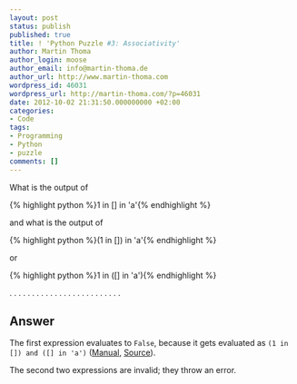 ```yaml
---
layout: post
status: publish
published: true
title: ! 'Python Puzzle #3: Associativity'
author: Martin Thoma
author_login: moose
author_email: info@martin-thoma.de
author_url: http://www.martin-thoma.com
wordpress_id: 46031
wordpress_url: http://martin-thoma.com/?p=46031
date: 2012-10-02 21:31:50.000000000 +02:00
categories:
- Code
tags:
- Programming
- Python
- puzzle
comments: []
---
```

What is the output of

{% highlight python %}1 in [] in 'a'{% endhighlight %}

and what is the output of

{% highlight python %}(1 in []) in 'a'{% endhighlight %}

or

{% highlight python %}1 in ([] in 'a'){% endhighlight %}


.
.
.
.
.
.
.
.
.
.
.
.
.
.
.
.
.
.
.
.
.
.
.
.
.

<h2>Answer</h2>
The first expression evaluates to <code>False</code>, because it gets evaluated as <code>(1 in []) and ([] in 'a')</code> (<a href="http://docs.python.org/reference/expressions.html#not-in">Manual</a>, <a href="http://stackoverflow.com/a/12660938/562769">Source</a>).

The second two expressions are invalid; they throw an error.
